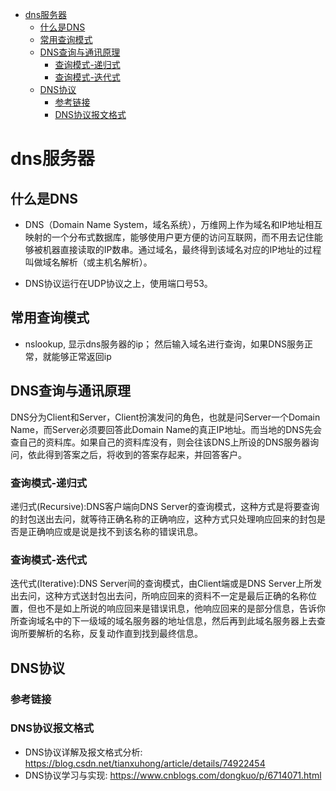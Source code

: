 <!-- TOC -->

- [dns服务器](#dns服务器)
    - [什么是DNS](#什么是dns)
    - [常用查询模式](#常用查询模式)
    - [DNS查询与通讯原理](#dns查询与通讯原理)
        - [查询模式-递归式](#查询模式-递归式)
        - [查询模式-迭代式](#查询模式-迭代式)
    - [DNS协议](#dns协议)
        - [参考链接](#参考链接)
        - [DNS协议报文格式](#dns协议报文格式)

<!-- /TOC -->
# dns服务器

## 什么是DNS

- DNS（Domain Name System，域名系统），万维网上作为域名和IP地址相互映射的一个分布式数据库，能够使用户更方便的访问互联网，而不用去记住能够被机器直接读取的IP数串。通过域名，最终得到该域名对应的IP地址的过程叫做域名解析（或主机名解析）。

- DNS协议运行在UDP协议之上，使用端口号53。

## 常用查询模式

- nslookup, 显示dns服务器的ip； 然后输入域名进行查询，如果DNS服务正常，就能够正常返回ip

## DNS查询与通讯原理

DNS分为Client和Server，Client扮演发问的角色，也就是问Server一个Domain Name，而Server必须要回答此Domain Name的真正IP地址。而当地的DNS先会查自己的资料库。如果自己的资料库没有，则会往该DNS上所设的DNS服务器询问，依此得到答案之后，将收到的答案存起来，并回答客户。  

### 查询模式-递归式

递归式(Recursive):DNS客户端向DNS Server的查询模式，这种方式是将要查询的封包送出去问，就等待正确名称的正确响应，这种方式只处理响应回来的封包是否是正确响应或是说是找不到该名称的错误讯息。  

### 查询模式-迭代式

迭代式(Iterative):DNS Server间的查询模式，由Client端或是DNS Server上所发出去问，这种方式送封包出去问，所响应回来的资料不一定是最后正确的名称位置，但也不是如上所说的响应回来是错误讯息，他响应回来的是部分信息，告诉你所查询域名中的下一级域的域名服务器的地址信息，然后再到此域名服务器上去查询所要解析的名称，反复动作直到找到最终信息。  

## DNS协议

### 参考链接

### DNS协议报文格式

- DNS协议详解及报文格式分析: <https://blog.csdn.net/tianxuhong/article/details/74922454>
- DNS协议学习与实现: <https://www.cnblogs.com/dongkuo/p/6714071.html>

